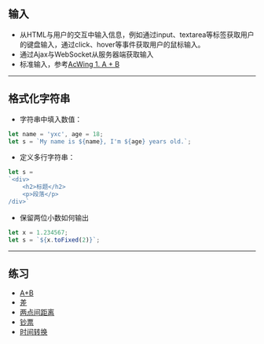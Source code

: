 ## 输入

+   从HTML与用户的交互中输入信息，例如通过input、textarea等标签获取用户的键盘输入，通过click、hover等事件获取用户的鼠标输入。
+   通过Ajax与WebSocket从服务器端获取输入
+   标准输入，参考<a href="https://www.acwing.com/problem/content/description/1/">AcWing 1. A + B</a>

---

## 格式化字符串

+   字符串中填入数值：

```js
let name = 'yxc', age = 18;
let s = `My name is ${name}, I'm ${age} years old.`;
```

+   定义多行字符串：

```js
let s = 
`<div>
    <h2>标题</h2>
    <p>段落</p>
/div>`
```

+   保留两位小数如何输出

```js
let x = 1.234567;
let s = `${x.toFixed(2)}`;
```

---

## 练习

+   <a href="https://www.acwing.com/problem/content/1/">A+B</a>
+   <a href="https://www.acwing.com/problem/content/610/">差</a>
+   <a href="https://www.acwing.com/problem/content/618/">两点间距离</a>
+   <a href="https://www.acwing.com/problem/content/655/">钞票</a>
+   <a href="https://www.acwing.com/problem/content/656/">时间转换</a>

